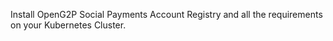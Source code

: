Install OpenG2P Social Payments Account Registry and all the requirements on your Kubernetes Cluster.
